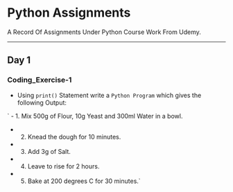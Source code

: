 # Python Assignments

A Record Of Assignments Under Python Course Work From Udemy.

---

## Day 1
### Coding_Exercise-1
 - Using `print()` Statement write a `Python Program` which gives the following Output:
   
` - 1. Mix 500g of Flour, 10g Yeast and 300ml Water in a bowl.
  - 2. Knead the dough for 10 minutes.
  - 3. Add 3g of Salt.
  - 4. Leave to rise for 2 hours.
  - 5. Bake at 200 degrees C for 30 minutes.`
